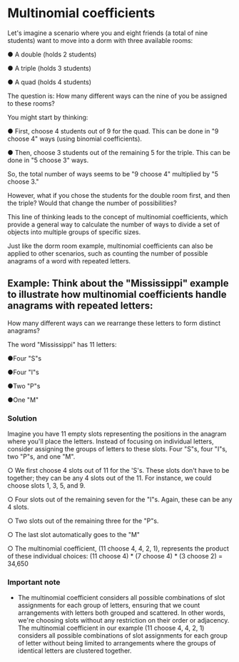 # Multinomial coefficients

Let's imagine a scenario where you and eight friends (a total of nine students) want to move into a dorm with three available rooms:

● A double (holds 2 students)

● A triple (holds 3 students)

● A quad (holds 4 students)

The question is: How many different ways can the nine of you be assigned to these rooms?

You might start by thinking:

● First, choose 4 students out of 9 for the quad. This can be done in "9 choose 4" ways (using binomial coefficients).

● Then, choose 3 students out of the remaining 5 for the triple. This can be done in "5 choose 3" ways.

So, the total number of ways seems to be "9 choose 4" multiplied by "5 choose 3."

However, what if you chose the students for the double room first, and then the triple? Would that change the number of possibilities?

This line of thinking leads to the concept of multinomial coefficients, which provide a general way to calculate the number of ways to divide a set of objects into multiple groups of specific sizes.

Just like the dorm room example, multinomial coefficients can also be applied to other scenarios, such as counting the number of possible anagrams of a word with repeated letters.

## Example: Think about the "Mississippi" example to illustrate how multinomial coefficients handle anagrams with repeated letters:

How many different ways can we rearrange these letters to form distinct anagrams?

The word "Mississippi" has 11 letters:

●Four "S"s

●Four "I"s

●Two "P"s

●One "M"

### Solution

Imagine you have 11 empty slots representing the positions in the anagram where you'll place the letters. Instead of focusing on individual letters, consider assigning the groups of letters to these slots. Four "S"s, four "I"s, two "P"s, and one "M".

○ We first choose 4 slots out of 11 for the 'S's. These slots don't have to be together; they can be any 4 slots out of the 11. For instance, we could choose slots 1, 3, 5, and 9.

○ Four slots out of the remaining seven for the "I"s. Again, these can be any 4 slots.

○ Two slots out of the remaining three for the "P"s.

○ The last slot automatically goes to the "M"

○ The multinomial coefficient, (11 choose 4, 4, 2, 1), represents the product of these individual choices:
(11 choose 4) * (7 choose 4) * (3 choose 2) = 34,650

### Important note

- The multinomial coefficient considers all possible combinations of slot assignments for each group of letters, ensuring that we count arrangements with letters both grouped and scattered. In other words, we're choosing slots without any restriction on their order or adjacency. The multinomial coefficient in our example (11 choose 4, 4, 2, 1) considers all possible combinations of slot assignments for each group of letter without being limited to arrangements where the groups of identical letters are clustered together.
